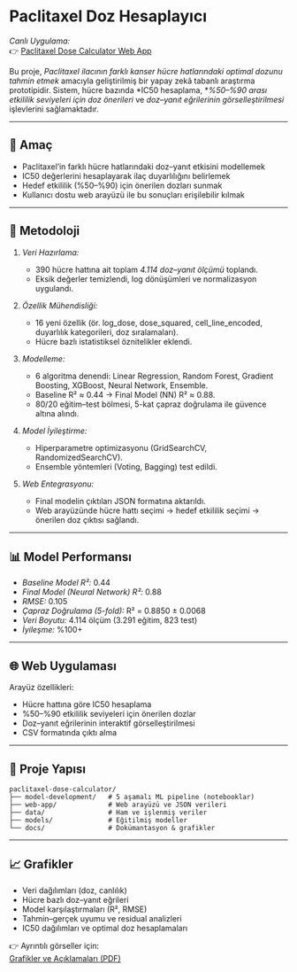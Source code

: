 # Paclitaxel Doz Hesaplayıcı

*Canlı Uygulama:*  
👉 [Paclitaxel Dose Calculator Web App](https://nisa439.github.io/ONKOLOJ-DE-3T-TEKNOFEST/)  

Bu proje, *Paclitaxel ilacının farklı kanser hücre hatlarındaki optimal dozunu tahmin etmek* amacıyla geliştirilmiş bir yapay zekâ tabanlı araştırma prototipidir. Sistem, hücre bazında *IC50 hesaplama, **%50–%90 arası etkililik seviyeleri için doz önerileri* ve *doz–yanıt eğrilerinin görselleştirilmesi* işlevlerini sağlamaktadır.  
  

---

## 🎯 Amaç
- Paclitaxel’in farklı hücre hatlarındaki doz–yanıt etkisini modellemek  
- IC50 değerlerini hesaplayarak ilaç duyarlılığını belirlemek  
- Hedef etkililik (%50–%90) için önerilen dozları sunmak  
- Kullanıcı dostu web arayüzü ile bu sonuçları erişilebilir kılmak  

---

## 🔬 Metodoloji
1. *Veri Hazırlama:*  
   - 390 hücre hattına ait toplam *4.114 doz–yanıt ölçümü* toplandı.  
   - Eksik değerler temizlendi, log dönüşümleri ve normalizasyon uygulandı.  

2. *Özellik Mühendisliği:*  
   - 16 yeni özellik (ör. log_dose, dose_squared, cell_line_encoded, duyarlılık kategorileri, doz sıralamaları).  
   - Hücre bazlı istatistiksel öznitelikler eklendi.  

3. *Modelleme:*  
   - 6 algoritma denendi: Linear Regression, Random Forest, Gradient Boosting, XGBoost, Neural Network, Ensemble.  
   - Baseline R² ≈ 0.44 → Final Model (NN) R² ≈ 0.88.  
   - 80/20 eğitim–test bölmesi, 5-kat çapraz doğrulama ile güvence altına alındı.  

4. *Model İyileştirme:*  
   - Hiperparametre optimizasyonu (GridSearchCV, RandomizedSearchCV).  
   - Ensemble yöntemleri (Voting, Bagging) test edildi.  

5. *Web Entegrasyonu:*  
   - Final modelin çıktıları JSON formatına aktarıldı.  
   - Web arayüzünde hücre hattı seçimi → hedef etkililik seçimi → önerilen doz çıktısı sağlandı.  

---

## 📊 Model Performansı
- *Baseline Model R²:* 0.44  
- *Final Model (Neural Network) R²:* 0.88  
- *RMSE:* 0.105  
- *Çapraz Doğrulama (5-fold):* R² = 0.8850 ± 0.0068  
- *Veri Boyutu:* 4.114 ölçüm (3.291 eğitim, 823 test)  
- *İyileşme:* %100+  

---

## 🌐 Web Uygulaması
Arayüz özellikleri:  
- Hücre hattına göre IC50 hesaplama  
- %50–%90 etkililik seviyeleri için önerilen dozlar  
- Doz–yanıt eğrilerinin interaktif görselleştirilmesi  
- CSV formatında çıktı alma  

---

## 📂 Proje Yapısı
```text
paclitaxel-dose-calculator/
├── model-development/   # 5 aşamalı ML pipeline (notebooklar)
├── web-app/             # Web arayüzü ve JSON verileri
├── data/                # Ham ve işlenmiş veriler
├── models/              # Eğitilmiş modeller
└── docs/                # Dokümantasyon & grafikler
```

---

## 📈 Grafikler
- Veri dağılımları (doz, canlılık)  
- Hücre bazlı doz–yanıt eğrileri  
- Model karşılaştırmaları (R², RMSE)  
- Tahmin–gerçek uyumu ve residual analizleri  
- IC50 dağılımları ve optimal doz hesaplamaları  

👉 Ayrıntılı görseller için:  
[Grafikler ve Açıklamaları (PDF)](docs/GRAFIKLER_VE_ACIKLAMALARI.pdf)  
